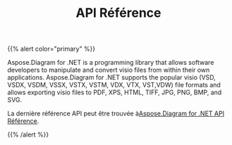 ﻿---
title: API Référence
type: docs
weight: 70
url: /fr/net/api-reference/
---
{{% alert color="primary" %}} 

Aspose.Diagram for .NET is a programming library that allows software developers to manipulate and convert visio files from within their own applications. Aspose.Diagram for .NET supports the popular visio (VSD, VSDX, VSDM, VSSX, VSTX, VSTM, VDX, VTX, VST,VDW) file formats and allows exporting visio files to PDF, XPS, HTML, TIFF, JPG, PNG, BMP, and SVG.

 La dernière référence API peut être trouvée à[Aspose.Diagram for .NET API Référence](https://reference.aspose.com/diagram/net).

{{% /alert %}}
